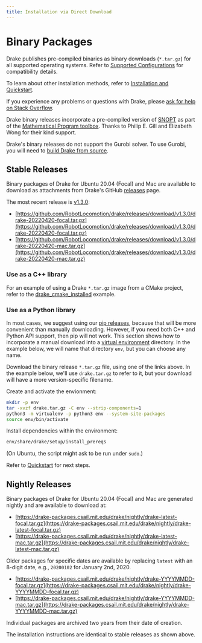 ```yaml
---
title: Installation via Direct Download
---
```


# Binary Packages

Drake publishes pre-compiled binaries as binary downloads (``*.tar.gz``)
for all supported operating systems.  Refer to
[Supported Configurations](/installation.html#supported-configurations)
for compatibility details.

To learn about other installation methods, refer to
[Installation and Quickstart](/installation.html).

If you experience any problems or questions with Drake, please
[ask for help on Stack Overflow](/getting_help.html).

Drake binary releases incorporate a pre-compiled version of
[SNOPT](https://ccom.ucsd.edu/~optimizers/solvers/snopt/) as part of the
[Mathematical Program toolbox](https://drake.mit.edu/doxygen_cxx/group__solvers.html).
Thanks to Philip E. Gill and Elizabeth Wong for their kind support.

Drake's binary releases do not support the Gurobi solver. To use
Gurobi, you will need to [build Drake from source](/from_source.html).

## Stable Releases

Binary packages of Drake for Ubuntu 20.04 (Focal) and
Mac are available to download as attachments from Drake's GitHub
[releases](https://github.com/RobotLocomotion/drake/releases) page.

The most recent release is
[v1.3.0](https://github.com/RobotLocomotion/drake/releases/tag/v1.3.0):

* [https://github.com/RobotLocomotion/drake/releases/download/v1.3.0/drake-20220420-focal.tar.gz](https://github.com/RobotLocomotion/drake/releases/download/v1.3.0/drake-20220420-focal.tar.gz)
* [https://github.com/RobotLocomotion/drake/releases/download/v1.3.0/drake-20220420-mac.tar.gz](https://github.com/RobotLocomotion/drake/releases/download/v1.3.0/drake-20220420-mac.tar.gz)

### Use as a C++ library

For an example of using a Drake ``*.tar.gz`` image from a CMake project, refer
to the
[drake_cmake_installed](https://github.com/RobotLocomotion/drake-external-examples/tree/main/drake_cmake_installed)
example.

### Use as a Python library

In most cases, we suggest using our [pip releases](/pip.html), because that
will be more convenient than manually downloading.  However, if you need both
C++ and Python API support, then pip will not work.  This section shows
how to incorporate a manual download into a
[virtual environment](https://packaging.python.org/guides/installing-using-pip-and-virtual-environments/#creating-a-virtual-environment)
directory.  In the example below, we will name that directory ``env``, but you
can choose any name.

Download the binary release ``*.tar.gz`` file, using one of the links above.
In the example below, we'll use ``drake.tar.gz`` to refer to it, but your
download will have a more version-specific filename.

Create and activate the envionment:

```bash
mkdir -p env
tar -xvzf drake.tar.gz -C env --strip-components=1
python3 -m virtualenv -p python3 env --system-site-packages
source env/bin/activate
```

Install dependencies within the environment:

```bash
env/share/drake/setup/install_prereqs
````

(On Ubuntu, the script might ask to be run under ``sudo``.)

Refer to [Quickstart](/installation.html#quickstart) for next steps.

## Nightly Releases

Binary packages of Drake for Ubuntu 20.04 (Focal) and
Mac are generated nightly and are available to download at:

* [https://drake-packages.csail.mit.edu/drake/nightly/drake-latest-focal.tar.gz](https://drake-packages.csail.mit.edu/drake/nightly/drake-latest-focal.tar.gz)
* [https://drake-packages.csail.mit.edu/drake/nightly/drake-latest-mac.tar.gz](https://drake-packages.csail.mit.edu/drake/nightly/drake-latest-mac.tar.gz)

Older packages for specific dates are available by replacing ``latest`` with an
8-digit date, e.g., ``20200102`` for January 2nd, 2020.

* [https://drake-packages.csail.mit.edu/drake/nightly/drake-YYYYMMDD-focal.tar.gz](https://drake-packages.csail.mit.edu/drake/nightly/drake-YYYYMMDD-focal.tar.gz)
* [https://drake-packages.csail.mit.edu/drake/nightly/drake-YYYYMMDD-mac.tar.gz](https://drake-packages.csail.mit.edu/drake/nightly/drake-YYYYMMDD-mac.tar.gz)

Individual packages are archived two years from their date of creation.

The installation instructions are identical to stable releases as shown above.
